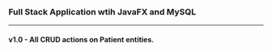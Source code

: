 ### Full Stack Application wtih JavaFX and MySQL
___
#### v1.0 - All CRUD actions on Patient entities.